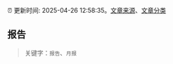 :alarm_clock: 更新时间: 2025-04-26 12:58:35。[文章来源](/README.md)、[文章分类](/TAGS.md)

## 报告


> 关键字：`报告`、`月报`



